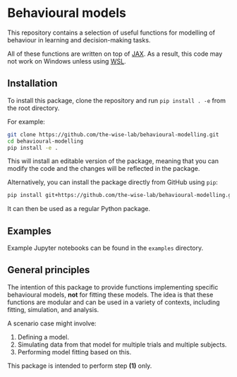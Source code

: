 # Behavioural models

This repository contains a selection of useful functions for modelling of behaviour in learning and decision-making tasks.

All of these functions are written on top of [JAX](jax.readthedocs.io/). As a result, this code may not work on Windows unless using [WSL](https://docs.microsoft.com/en-us/windows/wsl/install-win10).

## Installation

To install this package, clone the repository and run `pip install . -e` from the root directory.

For example:

```bash
git clone https://github.com/the-wise-lab/behavioural-modelling.git
cd behavioural-modelling
pip install -e . 
```

This will install an editable version of the package, meaning that you can modify the code and the changes will be reflected in the package.

Alternatively, you can install the package directly from GitHub using `pip`:

```bash
pip install git+https://github.com/the-wise-lab/behavioural-modelling.git
```

It can then be used as a regular Python package.

## Examples

Example Jupyter notebooks can be found in the `examples` directory.

## General principles

The intention of this package to provide functions implementing specific behavioural models, **not** for fitting these models. The idea is that these functions are modular and can be used in a variety of contexts, including fitting, simulation, and analysis.

A scenario case might involve:

1. Defining a model. 
2. Simulating data from that model for multiple trials and multiple subjects.
3. Performing model fitting based on this.

This package is intended to perform step **(1)** only.
